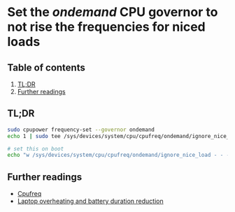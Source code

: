 # Set the _ondemand_ CPU governor to not rise the frequencies for niced loads

## Table of contents <!-- omit in toc -->

1. [TL;DR](#tldr)
1. [Further readings](#further-readings)

## TL;DR

```sh
sudo cpupower frequency-set --governor ondemand
echo 1 | sudo tee /sys/devices/system/cpu/cpufreq/ondemand/ignore_nice_load

# set this on boot
echo "w /sys/devices/system/cpu/cpufreq/ondemand/ignore_nice_load - - - - 1" | sudo tee /etc/tmpfiles.d/ondemand-ignore-nice.conf
```

## Further readings

- [Cpufreq]
- [Laptop overheating and battery duration reduction]

<!--
  References
  -->

<!-- Knowledge base -->
[cpufreq]: cpufreq.md

<!-- Others -->
[laptop overheating and battery duration reduction]: https://wiki.archlinux.org/?title=BOINC#Laptop_overheating_and_battery_duration_reduction
